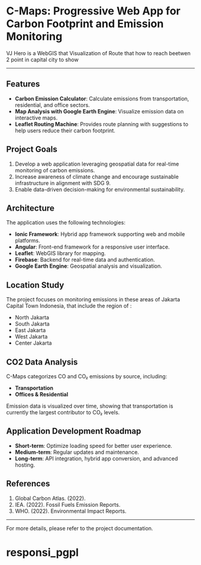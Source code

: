 # C-Maps: Progressive Web App for Carbon Footprint and Emission Monitoring

VJ Hero is a WebGIS that Visualization of Route that how to reach beetwen 2 point in capital city to show 

---

## Features
- **Carbon Emission Calculator**: Calculate emissions from transportation, residential, and office sectors.
- **Map Analysis with Google Earth Engine**: Visualize emission data on interactive maps.
- **Leaflet Routing Machine**: Provides route planning with suggestions to help users reduce their carbon footprint.

## Project Goals
1. Develop a web application leveraging geospatial data for real-time monitoring of carbon emissions.
2. Increase awareness of climate change and encourage sustainable infrastructure in alignment with SDG 9.
3. Enable data-driven decision-making for environmental sustainability.

## Architecture
The application uses the following technologies:
- **Ionic Framework**: Hybrid app framework supporting web and mobile platforms.
- **Angular**: Front-end framework for a responsive user interface.
- **Leaflet**: WebGIS library for mapping.
- **Firebase**: Backend for real-time data and authentication.
- **Google Earth Engine**: Geospatial analysis and visualization.

## Location Study
The project focuses on monitoring emissions in these areas of Jakarta Capital Town Indonesia, that include the region of : 
- North Jakarta
- South Jakarta 
- East Jakarta 
- West Jakarta
- Center Jakarta

## CO2 Data Analysis
C-Maps categorizes CO and CO₂ emissions by source, including:
- **Transportation**
- **Offices & Residential**

Emission data is visualized over time, showing that transportation is currently the largest contributor to CO₂ levels.

## Application Development Roadmap
- **Short-term**: Optimize loading speed for better user experience.
- **Medium-term**: Regular updates and maintenance.
- **Long-term**: API integration, hybrid app conversion, and advanced hosting.


## References
1. Global Carbon Atlas. (2022).
2. IEA. (2022). Fossil Fuels Emission Reports.
3. WHO. (2022). Environmental Impact Reports.

---

For more details, please refer to the project documentation.
# responsi_pgpl
